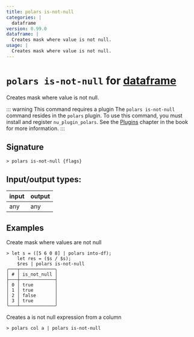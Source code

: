 ```yaml
---
title: polars is-not-null
categories: |
  dataframe
version: 0.99.0
dataframe: |
  Creates mask where value is not null.
usage: |
  Creates mask where value is not null.
---
```

<!-- This file is automatically generated. Please edit the command in https://github.com/nushell/nushell instead. -->

# `polars is-not-null` for [dataframe](/commands/categories/dataframe.md)

<div class='command-title'>Creates mask where value is not null.</div>

::: warning This command requires a plugin
The `polars is-not-null` command resides in the `polars` plugin.
To use this command, you must install and register `nu_plugin_polars`.
See the [Plugins](/book/plugins.html) chapter in the book for more information.
:::

## Signature

```> polars is-not-null {flags} ```


## Input/output types:

| input | output |
| ----- | ------ |
| any   | any    |

## Examples

Create mask where values are not null
```nu
> let s = ([5 6 0 8] | polars into-df);
    let res = ($s / $s);
    $res | polars is-not-null
╭───┬─────────────╮
│ # │ is_not_null │
├───┼─────────────┤
│ 0 │ true        │
│ 1 │ true        │
│ 2 │ false       │
│ 3 │ true        │
╰───┴─────────────╯

```

Creates a is not null expression from a column
```nu
> polars col a | polars is-not-null

```
